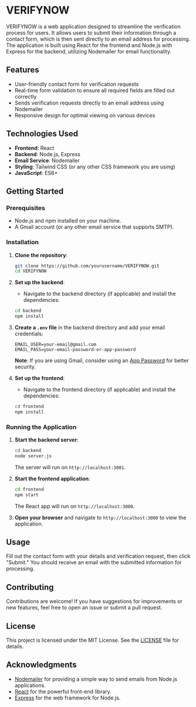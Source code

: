 # VERIFYNOW

VERIFYNOW is a web application designed to streamline the verification process for users. It allows users to submit their information through a contact form, which is then sent directly to an email address for processing. The application is built using React for the frontend and Node.js with Express for the backend, utilizing Nodemailer for email functionality.

## Features

- User-friendly contact form for verification requests
- Real-time form validation to ensure all required fields are filled out correctly
- Sends verification requests directly to an email address using Nodemailer
- Responsive design for optimal viewing on various devices

## Technologies Used

- **Frontend**: React
- **Backend**: Node.js, Express
- **Email Service**: Nodemailer
- **Styling**: Tailwind CSS (or any other CSS framework you are using)
- **JavaScript**: ES6+

## Getting Started

### Prerequisites

- Node.js and npm installed on your machine.
- A Gmail account (or any other email service that supports SMTP).

### Installation

1. **Clone the repository**:

   ```bash
   git clone https://github.com/yourusername/VERIFYNOW.git
   cd VERIFYNOW
   ```

2. **Set up the backend**:

   - Navigate to the backend directory (if applicable) and install the dependencies:

   ```bash
   cd backend
   npm install
   ```

3. **Create a `.env` file** in the backend directory and add your email credentials:

   ```plaintext
   EMAIL_USER=your-email@gmail.com
   EMAIL_PASS=your-email-password-or-app-password
   ```

   **Note**: If you are using Gmail, consider using an [App Password](https://support.google.com/accounts/answer/185201) for better security.

4. **Set up the frontend**:

   - Navigate to the frontend directory (if applicable) and install the dependencies:

   ```bash
   cd frontend
   npm install
   ```

### Running the Application

1. **Start the backend server**:

   ```bash
   cd backend
   node server.js
   ```

   The server will run on `http://localhost:3001`.

2. **Start the frontend application**:

   ```bash
   cd frontend
   npm start
   ```

   The React app will run on `http://localhost:3000`.

3. **Open your browser** and navigate to `http://localhost:3000` to view the application.

## Usage

Fill out the contact form with your details and verification request, then click "Submit." You should receive an email with the submitted information for processing.

## Contributing

Contributions are welcome! If you have suggestions for improvements or new features, feel free to open an issue or submit a pull request.

## License

This project is licensed under the MIT License. See the [LICENSE](LICENSE) file for details.

## Acknowledgments

- [Nodemailer](https://nodemailer.com/) for providing a simple way to send emails from Node.js applications.
- [React](https://reactjs.org/) for the powerful front-end library.
- [Express](https://expressjs.com/) for the web framework for Node.js.

